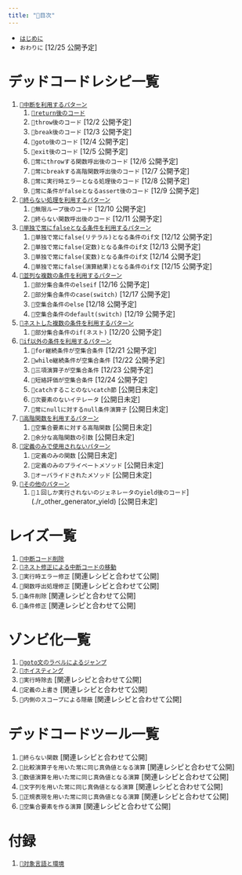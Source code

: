 ```yaml
---
title: "📑目次"
---
```


- [`はじめに`](./introduction)
- `おわりに` [12/25 公開予定]

# デッドコードレシピ一覧

1. [`🔖中断を利用するパターン`](./p_after)
    1. [`🧪return後のコード`](./r_after_return)
    1. `🧪throw後のコード` [12/2 公開予定]
    1. `🧪break後のコード` [12/3 公開予定]
    1. `🧪goto後のコード` [12/4 公開予定]
    1. `🧪exit後のコード` [12/5 公開予定]
    1. `🧪常にthrowする関数呼出後のコード` [12/6 公開予定]
    1. `🧪常にbreakする高階関数呼出後のコード` [12/7 公開予定]
    1. `🧪常に実行時エラーとなる処理後のコード` [12/8 公開予定]
    1. `🧪常に条件がfalseとなるassert後のコード` [12/9 公開予定]
1. [`🔖終らない処理を利用するパターン`](./p_forever)
    1. `🧪無限ループ後のコード` [12/10 公開予定]
    1. `🧪終らない関数呼出後のコード` [12/11 公開予定]
1. [`🔖単独で常にfalseとなる条件を利用するパターン`](./p_simple_if)
    1. `🧪単独で常にfalse(リテラル)となる条件のif文` [12/12 公開予定]
    1. `🧪単独で常にfalse(定数)となる条件のif文` [12/13 公開予定]
    1. `🧪単独で常にfalse(変数)となる条件のif文` [12/14 公開予定]
    1. `🧪単独で常にfalse(演算結果)となる条件のif文` [12/15 公開予定]
1. [`🔖並列な複数の条件を利用するパターン`](./p_parallel_if)
    1. `🧪部分集合条件のelseif` [12/16 公開予定]
    1. `🧪部分集合条件のcase(switch)` [12/17 公開予定]
    1. `🧪空集合条件のelse` [12/18 公開予定]
    1. `🧪空集合条件のdefault(switch)` [12/19 公開予定]
1. [`🔖ネストした複数の条件を利用するパターン`](./p_nest_if)
    1. `🧪部分集合条件のif(ネスト)` [12/20 公開予定]
1. [`🔖if以外の条件を利用するパターン`](./p_cond_other)
    1. `🧪for継続条件が空集合条件` [12/21 公開予定]
    1. `🧪while継続条件が空集合条件` [12/22 公開予定]
    1. `🧪三項演算子が空集合条件` [12/23 公開予定]
    1. `🧪短絡評価が空集合条件` [12/24 公開予定]
    1. `🧪catchすることのないcatch節` [公開日未定]
    1. `🧪次要素のないイテレータ` [公開日未定]
    1. `🧪常にnullに対するnull条件演算子` [公開日未定]
1. [`🔖高階関数を利用するパターン`](./p_func)
    1. `🧪空集合要素に対する高階関数` [公開日未定]
    1. `🧪余分な高階関数の引数` [公開日未定]
1. [`🔖定義のみで使用されないパターン`](./p_def)
    1. `🧪定義のみの関数` [公開日未定]
    1. `🧪定義のみのプライベートメソッド` [公開日未定]
    1. `🧪オーバライドされたメソッド` [公開日未定]
1. [`🔖その他のパターン`](./p_other)
    1. `🧪１回しか実行されないのジェネレータのyield後のコード`](./r_other_generator_yield)  [公開日未定]

# レイズ一覧

1. [`👼中断コード削除`](./a_after_stop_delete)
1. [`👼ネスト修正による中断コードの移動`](./a_after_stop_move)
1. `👼実行時エラー修正` [関連レシピと合わせて公開]
1. `👼関数呼出処理修正` [関連レシピと合わせて公開]
1. `👼条件削除` [関連レシピと合わせて公開]
1. `👼条件修正` [関連レシピと合わせて公開]


# ゾンビ化一覧

1. [`🧟goto文のラベルによるジャンプ`](./z_goto)
1. [`🧟ホイスティング`](./z_hoisting)
1. `🧟実行時除去` [関連レシピと合わせて公開]
1. `🧟定義の上書き` [関連レシピと合わせて公開]
1. `🧟内側のスコープによる隠蔽` [関連レシピと合わせて公開]

# デッドコードツール一覧

1. `🔪終らない関数` [関連レシピと合わせて公開]
1. `🔪比較演算子を用いた常に同じ真偽値となる演算` [関連レシピと合わせて公開]
1. `🔪数値演算を用いた常に同じ真偽値となる演算` [関連レシピと合わせて公開]
1. `🔪文字列を用いた常に同じ真偽値となる演算` [関連レシピと合わせて公開]
1. `🔪正規表現を用いた常に同じ真偽値となる演算` [関連レシピと合わせて公開]
1. `🔪空集合要素を作る演算` [関連レシピと合わせて公開]

# 付録

1. [`🧰対象言語と環境`](./environment)

